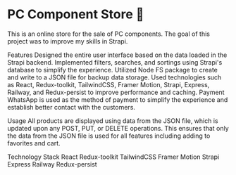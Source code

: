 # PC Component Store 🛒
This is an online store for the sale of PC components. The goal of this project was to improve my skills in Strapi.

Features
Designed the entire user interface based on the data loaded in the Strapi backend.
Implemented filters, searches, and sortings using Strapi's database to simplify the experience.
Utilized Node FS package to create and write to a JSON file for backup data storage.
Used technologies such as React, Redux-toolkit, TailwindCSS, Framer Motion, Strapi, Express, Railway, and Redux-persist to improve performance and caching.
Payment
WhatsApp is used as the method of payment to simplify the experience and establish better contact with the customers.

Usage
All products are displayed using data from the JSON file, which is updated upon any POST, PUT, or DELETE operations. This ensures that only the data from the JSON file is used for all features including adding to favorites and cart.

Technology Stack
React
Redux-toolkit
TailwindCSS
Framer Motion
Strapi
Express
Railway
Redux-persist
